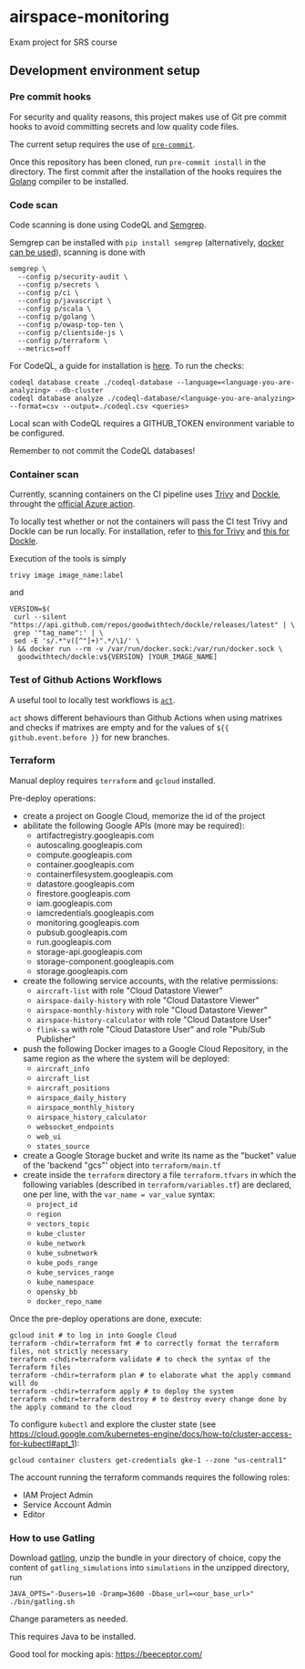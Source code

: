 # airspace-monitoring
Exam project for SRS course

## Development environment setup
### Pre commit hooks
For security and quality reasons, this project makes use of Git pre commit hooks to avoid committing secrets and low quality code files.

The current setup requires the use of [`pre-commit`](https://pre-commit.com/).

Once this repository has been cloned, run `pre-commit install` in the directory. The first commit after the installation of the hooks requires the [Golang](https://go.dev) compiler to be installed.

### Code scan
Code scanning is done using CodeQL and [Semgrep](https://semgrep.dev/).

Semgrep can be installed with `pip install semgrep` (alternatively, [docker can be used](https://semgrep.dev/docs/getting-started/)), scanning is done with 
```
semgrep \
  --config p/security-audit \
  --config p/secrets \
  --config p/ci \
  --config p/javascript \
  --config p/scala \
  --config p/golang \
  --config p/owasp-top-ten \
  --config p/clientside-js \
  --config p/terraform \
  --metrics=off
```

For CodeQL, a guide for installation is [here](https://codeql.github.com/docs/codeql-cli/getting-started-with-the-codeql-cli/). 
To run the checks:
```
codeql database create ./codeql-database --language=<language-you-are-analyzing> --db-cluster
codeql database analyze ./codeql-database/<language-you-are-analyzing> --format=csv --output=./codeql.csv <queries>
```
Local scan with CodeQL requires a GITHUB_TOKEN environment variable to be configured.

Remember to not commit the CodeQL databases!

### Container scan
Currently, scanning containers on the CI pipeline uses [Trivy](https://github.com/aquasecurity/trivy) and [Dockle](https://github.com/goodwithtech/dockle), throught the [official Azure action](https://github.com/Azure/container-scan).

To locally test whether or not the containers will pass the CI test Trivy and Dockle can be run locally. For installation, refer to [this for Trivy](https://aquasecurity.github.io/trivy/v0.27.1/getting-started/installation/) and [this for Dockle](https://github.com/goodwithtech/dockle#installation).

Execution of the tools is simply
```
trivy image image_name:label
```
and
```
VERSION=$(
 curl --silent "https://api.github.com/repos/goodwithtech/dockle/releases/latest" | \
 grep '"tag_name":' | \
 sed -E 's/.*"v([^"]+)".*/\1/' \
) && docker run --rm -v /var/run/docker.sock:/var/run/docker.sock \
  goodwithtech/dockle:v${VERSION} [YOUR_IMAGE_NAME]
```

### Test of Github Actions Workflows
A useful tool to locally test workflows is [`act`](https://github.com/nektos/act).

`act` shows different behaviours than Github Actions when using matrixes and checks if matrixes are empty and for the values of `${{ github.event.before }}` for new branches.

### Terraform
Manual deploy requires `terraform` and `gcloud` installed.

Pre-deploy operations:
- create a project on Google Cloud, memorize the id of the project
- abilitate the following Google APIs (more may be required):
  - artifactregistry.googleapis.com
  - autoscaling.googleapis.com
  - compute.googleapis.com
  - container.googleapis.com
  - containerfilesystem.googleapis.com
  - datastore.googleapis.com
  - firestore.googleapis.com
  - iam.googleapis.com
  - iamcredentials.googleapis.com
  - monitoring.googleapis.com
  - pubsub.googleapis.com
  - run.googleapis.com
  - storage-api.googleapis.com
  - storage-component.googleapis.com
  - storage.googleapis.com
- create the following service accounts, with the relative permissions:
  - `aircraft-list` with role "Cloud Datastore Viewer"
  - `airspace-daily-history` with role "Cloud Datastore Viewer"
  - `airspace-monthly-history` with role "Cloud Datastore Viewer"
  - `airspace-history-calculator` with role "Cloud Datastore User"
  - `flink-sa` with role "Cloud Datastore User" and role "Pub/Sub Publisher"
- push the following Docker images to a Google Cloud Repository, in the same region as the where the system will be deployed:
  - `aircraft_info`
  - `aircraft_list`
  - `aircraft_positions` 
  - `airspace_daily_history` 
  - `airspace_monthly_history` 
  - `airspace_history_calculator` 
  - `websocket_endpoints`
  - `web_ui`
  - `states_source` 
- create a Google Storage bucket and write its name as the "bucket" value of the 'backend "gcs"' object into `terraform/main.tf`
- create inside the `terraform` directory a file `terraform.tfvars` in which the following variables (described in `terraform/variables.tf`) are declared, one per line, with the `var_name = var_value` syntax:
  - `project_id`
  - `region`
  - `vectors_topic`
  - `kube_cluster`
  - `kube_network`
  - `kube_subnetwork`
  - `kube_pods_range`
  - `kube_services_range`
  - `kube_namespace`
  - `opensky_bb`
  - `docker_repo_name`

Once the pre-deploy operations are done, execute:
```
gcloud init # to log in into Google Cloud
terraform -chdir=terraform fmt # to correctly format the terraform files, not strictly necessary
terraform -chdir=terraform validate # to check the syntax of the Terraform files
terraform -chdir=terraform plan # to elaborate what the apply command will do
terraform -chdir=terraform apply # to deploy the system
terraform -chdir=terraform destroy # to destroy every change done by the apply command to the cloud
```

To configure `kubectl` and explore the cluster state (see https://cloud.google.com/kubernetes-engine/docs/how-to/cluster-access-for-kubectl#apt_1):
```
gcloud container clusters get-credentials gke-1 --zone "us-central1"
```

The account running the terraform commands requires the following roles:
- IAM Project Admin
- Service Account Admin
- Editor

### How to use Gatling
Download [gatling](https://gatling.io/open-source/), unzip the bundle in your directory of choice, copy the content of `gatling_simulations` into `simulations` in the unzipped directory, run 
```
JAVA_OPTS="-Dusers=10 -Dramp=3600 -Dbase_url=<our_base_url>" ./bin/gatling.sh
```
Change parameters as needed.

This requires Java to be installed.

Good tool for mocking apis: https://beeceptor.com/
